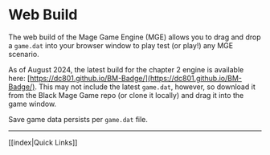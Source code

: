 # Web Build

The web build of the Mage Game Engine (MGE) allows you to drag and drop a `game.dat` into your browser window to play test (or play!) any MGE scenario.

As of August 2024, the latest build for the chapter 2 engine is available here: [https://dc801.github.io/BM-Badge/](https://dc801.github.io/BM-Badge/). This may not include the latest `game.dat`, however, so download it from the Black Mage Game repo (or clone it locally) and drag it into the game window.

Save game data persists per `game.dat` file.

---

[[index|Quick Links]]
